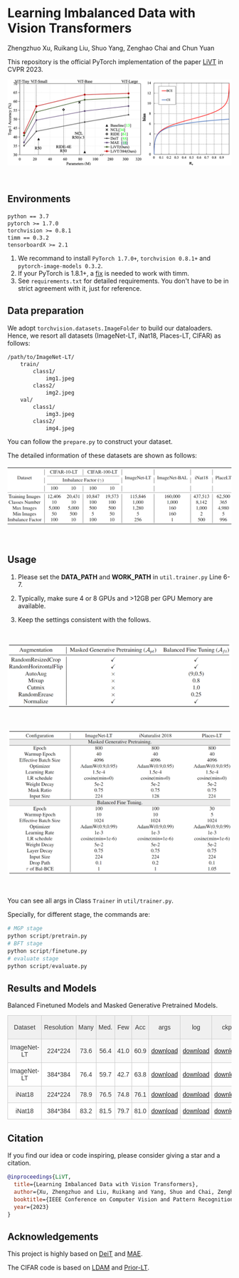 # Learning Imbalanced Data with Vision Transformers

Zhengzhuo Xu, Ruikang Liu, Shuo Yang, Zenghao Chai and Chun Yuan

This repository is the official PyTorch implementation of the paper [LiVT]((https://arxiv.org/abs/2212.02015)) in CVPR 2023.
&nbsp;
<p align="center">
<img src='assets/teaser.png'>
</p>
&nbsp;

## Environments

```shell
python == 3.7
pytorch >= 1.7.0
torchvision >= 0.8.1
timm == 0.3.2
tensorboardX >= 2.1
```
1. We recommand to install `PyTorch 1.7.0+`, `torchvision 0.8.1+` and `pytorch-image-models 0.3.2`.
2. If your PyTorch is 1.8.1+, a [fix](https://github.com/huggingface/pytorch-image-models/issues/420) is needed to work with timm.
3. See `requirements.txt` for detailed requirements. You don't have to be in strict agreement with it, just for reference.

## Data preparation

We adopt `torchvision.datasets.ImageFolder` to build our dataloaders. Hence, we resort all datasets (ImageNet-LT, iNat18, Places-LT, CIFAR) as follows:

```shell
/path/to/ImageNet-LT/
    train/
        class1/
            img1.jpeg
        class2/
            img2.jpeg
    val/
        class1/
            img3.jpeg
        class2/
            img4.jpeg
```
You can follow the `prepare.py` to construct your dataset.

The detailed information of these datasets are shown as follows:
&nbsp;
<p align="center">
<img src='assets/dataset_info.png'>
</p>
&nbsp;

## Usage

1. Please set the **DATA_PATH** and **WORK_PATH** in `util.trainer.py` Line 6-7.

2. Typically, make sure 4 or 8 GPUs and >12GB per GPU Memory are available.

3. Keep the settings consistent with the follows.

&nbsp;
<p align="center">
<img src='assets/augmentation.png'>
</p>
&nbsp;
<p align="center">
<img src='assets/hyper.png'>
</p>
&nbsp;


You can see all args in Class `Trainer` in `util/trainer.py`. 

Specially, for different stage, the commands are:

```python
# MGP stage
python script/pretrain.py
# BFT stage
python script/finetune.py
# evaluate stage
python script/evaluate.py
```
## Results and Models

Balanced Finetuned Models and Masked Generative Pretrained Models.
<style type="text/css">
.tg  {border-collapse:collapse;border-color:#ccc;border-spacing:0;}
.tg td{background-color:#fff;border-color:#ccc;border-style:solid;border-width:1px;color:#333;
  font-family:Arial, sans-serif;font-size:14px;overflow:hidden;padding:10px 5px;word-break:normal;}
.tg th{background-color:#f0f0f0;border-color:#ccc;border-style:solid;border-width:1px;color:#333;
  font-family:Arial, sans-serif;font-size:14px;font-weight:normal;overflow:hidden;padding:10px 5px;word-break:normal;}
.tg .tg-nrix{text-align:center;vertical-align:middle}
.tg .tg-57iy{background-color:#f9f9f9;text-align:center;vertical-align:middle}
</style>
<table class="tg">
<thead>
  <tr>
    <th class="tg-nrix">Dataset</th>
    <th class="tg-nrix">Resolution</th>
    <th class="tg-nrix">Many</th>
    <th class="tg-nrix">Med.</th>
    <th class="tg-nrix">Few</th>
    <th class="tg-nrix">Acc</th>
    <th class="tg-nrix">args</th>
    <th class="tg-nrix">log</th>
    <th class="tg-nrix">ckpt</th>
    <th class="tg-nrix">MGP ckpt</th>
  </tr>
</thead>
<tbody> 
  <tr>
    <td class="tg-57iy">ImageNet-LT</td>
    <td class="tg-57iy">224*224</td>
    <td class="tg-57iy">73.6</td>
    <td class="tg-57iy">56.4</td>
    <td class="tg-57iy">41.0</td>
    <td class="tg-57iy">60.9</td>
    <td class="tg-57iy"><a href="https://drive.google.com/file/d/1v-aofP9XohtlVhqV-OZT_V6KOOx486Rd/view?usp=share_link">download</a></td>
    <td class="tg-57iy"><span style="color:#000"><a href="https://drive.google.com/file/d/1ZOnx67skoH7vBEgKWhPzM8RSBcbz-GtX/view?usp=share_link">download</a></td>
    <td class="tg-57iy"><span style="color:#000"><a href="https://drive.google.com/file/d/1em86e9VHlfZy9aWgJqy6-H2primsNJKW/view?usp=share_link">download</a></td>
    <td class="tg-57iy" rowspan="2"><a href="https://drive.google.com/file/d/1vAbWTZWEofOvdvun2sfAH7K9aBbnG0Co/view?usp=share_link">Res_224</a></td>
  </tr>
  <tr>
    <td class="tg-nrix">ImageNet-LT</td>
    <td class="tg-nrix">384*384</td>
    <td class="tg-nrix">76.4</td>
    <td class="tg-nrix">59.7</td>
    <td class="tg-nrix">42.7</td>
    <td class="tg-nrix">63.8</td>
    <td class="tg-nrix"><span style="color:#000"><a href="https://drive.google.com/file/d/1sTZYVXJDnGHyyKOhoYRzKoqRK6EyHrkp/view?usp=share_link">download</a></span></td>
    <td class="tg-nrix"><span style="color:#000"><a href="https://drive.google.com/file/d/1Zm3Han6_6KVQFdh2Ftr0qHqcC-EbrIGp/view?usp=share_link">download</a></span></td>
    <td class="tg-nrix"><span style="color:#000"><a href="https://drive.google.com/file/d/1lOoOvJtBycij7wqqP47vzQFHWX0_Q7II/view?usp=share_link">download</a></span></td>
  </tr>
  <tr>
    <td class="tg-57iy">iNat18</td>
    <td class="tg-57iy">224*224</td>
    <td class="tg-57iy">78.9</td>
    <td class="tg-57iy">76.5</td>
    <td class="tg-57iy">74.8</td>
    <td class="tg-57iy">76.1</td>
    <td class="tg-57iy"><a href="https://drive.google.com/file/d/1fSb0HH1qlfEbfnWEehdrbIWZjI8MHJGY/view?usp=share_link">download</a></td>
    <td class="tg-57iy"><span style="color:#000"><a href="https://drive.google.com/file/d/1TMMKKRvLJzlV-AeA1pKHDQV3nVLJI5W1/view?usp=share_link">download</a></span></td>
    <td class="tg-57iy"><span style="color:#000"><a href="https://drive.google.com/file/d/1ArJfsdVMrl8wU2FTgD-5X8KyQnQRC16X/view?usp=share_link">download</a></span></td>
    <td class="tg-57iy" rowspan="2"><a href="https://drive.google.com/file/d/1iKJRd_k08ye2sHteAi55ZFG8tFk-1YdB/view?usp=share_link">Res_128</a></td>
  </tr>
  <tr>
    <td class="tg-nrix">iNat18</td>
    <td class="tg-nrix">384*384</td>
    <td class="tg-nrix">83.2</td>
    <td class="tg-nrix">81.5</td>
    <td class="tg-nrix">79.7</td>
    <td class="tg-nrix">81.0</td>
    <td class="tg-nrix"><span style="color:#000"><a href="https://drive.google.com/file/d/1dSdO2ImAMBUiwsCSi9XlyKQ7H3Ee93Zq/view?usp=share_link">download</a></span></td>
    <td class="tg-nrix"><span style="color:#000"><a href="https://drive.google.com/file/d/19xxTmlnaxrkXCTQoWFDCuN4RsLE8bE6f/view?usp=share_link">download</a></span></td>
    <td class="tg-nrix"><span style="color:#000"><a href="https://drive.google.com/file/d/1dpVbiK1ajmLdvt9Xmo7xOCGdIe56_QZE/view?usp=share_link">download</a></span></td>
  </tr>
</tbody>
</table>


## Citation
If you find our idea or code inspiring, please consider giving a star and a citation.
```bibtex
@inproceedings{LiVT,
  title={Learning Imbalanced Data with Vision Transformers},
  author={Xu, Zhengzhuo and Liu, Ruikang and Yang, Shuo and Chai, Zenghao and Yuan, Chun},
  booktitle={IEEE Conference on Computer Vision and Pattern Recognition (CVPR)},
  year={2023}
}
```

## Acknowledgements
This project is highly based on [DeiT](https://github.com/facebookresearch/deit) and [MAE](https://github.com/facebookresearch/mae).

The CIFAR code is based on [LDAM](https://github.com/kaidic/LDAM-DRW) and [Prior-LT](https://github.com/XuZhengzhuo/Prior-LT).

